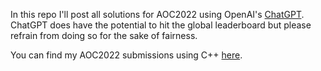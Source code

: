 In this repo I'll post all solutions for AOC2022 using OpenAI's [ChatGPT](https://chat.openai.com/chat).
ChatGPT does have the potential to hit the global leaderboard but please refrain from doing so for the sake of fairness.

You can find my AOC2022 submissions using C++ [here](https://github.com/DannyINF/AOC2022).